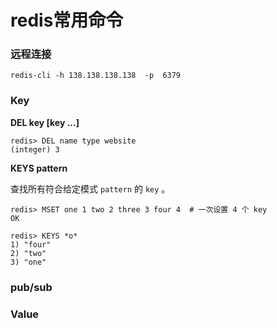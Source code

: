 # redis常用命令


### 远程连接

```
redis-cli -h 138.138.138.138  -p  6379 
```


### Key 

**DEL key [key ...]** 

```
redis> DEL name type website
(integer) 3
```

**KEYS pattern**

查找所有符合给定模式 `pattern` 的 `key` 。

```
redis> MSET one 1 two 2 three 3 four 4  # 一次设置 4 个 key
OK

redis> KEYS *o*
1) "four"
2) "two"
3) "one"
```

### pub/sub



### Value